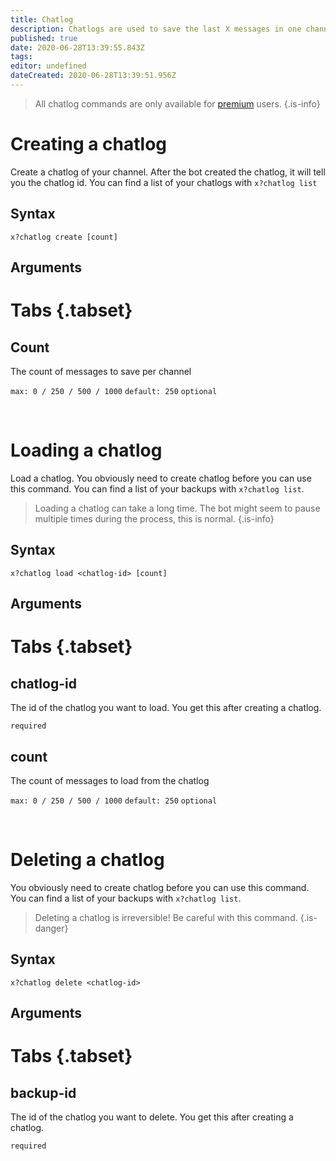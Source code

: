 ```yaml
---
title: Chatlog
description: Chatlogs are used to save the last X messages in one channel. Like backups, chatlogs are linked to the creator account and can't be loaded by someone else.
published: true
date: 2020-06-28T13:39:55.843Z
tags: 
editor: undefined
dateCreated: 2020-06-28T13:39:51.956Z
---
```


> All chatlog commands are only available for [premium](/premium) users.
{.is-info}

# Creating a chatlog

Create a chatlog of your channel. After the bot created the chatlog, it will tell you the chatlog id. You can find a list of your chatlogs with `x?chatlog list`

## Syntax

`x?chatlog create [count]`

## Arguments

# Tabs {.tabset}
## Count
The count of messages to save per channel 

`max: 0 / 250 / 500 / 1000` `default: 250` `optional`

<br />

# Loading a chatlog

Load a chatlog. You obviously need to create chatlog before you can use this command.
You can find a list of your backups with `x?chatlog list`.

> Loading a chatlog can take a long time. The bot might seem to pause multiple times during the process, this is normal.
{.is-info}

## Syntax

`x?chatlog load <chatlog-id> [count]`

## Arguments

# Tabs {.tabset}
## chatlog-id
The id of the chatlog you want to load. You get this after creating a chatlog.

`required`

## count

The count of messages to load from the chatlog 

`max: 0 / 250 / 500 / 1000` `default: 250` `optional`

<br />

# Deleting a chatlog

You obviously need to create chatlog before you can use this command.
You can find a list of your backups with `x?chatlog list`.

> Deleting a chatlog is irreversible! Be careful with this command.
{.is-danger}

## Syntax

`x?chatlog delete <chatlog-id>`

## Arguments

# Tabs {.tabset}
## backup-id

The id of the chatlog you want to delete. You get this after creating a chatlog.

`required`
